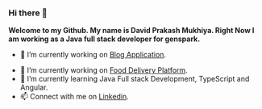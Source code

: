 ### Hi there 👋


**Welcome to my Github. My name is David Prakash Mukhiya. Right Now I am working as a Java full stack developer for genspark.** 

- 🔭 I’m currently working on [Blog Application](https://github.com/DavidMukhiya/blog-application).
<!-- -Here are some ideas to get you started: -->
- 🔭 I’m currently working on [Food Delivery Platform](https://github.com/DavidMukhiya/food-delivery-platform).
- 🌱 I’m currently learning Java Full stack Development, TypeScript and Angular.
- 📫 Connect with me on [Linkedin](https://www.linkedin.com/in/davidmukhiya/).
<!-- - 👯 I’m looking to collaborate on ...
- 🤔 I’m looking for help with ...
- 💬 Ask me about ...
- 📫 How to reach me: ...
- 😄 Pronouns: ...
- ⚡ Fun fact: ...
-->
